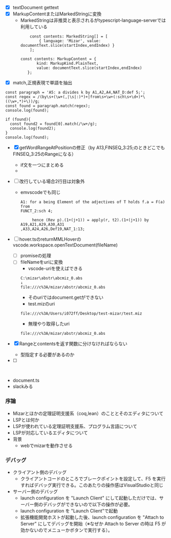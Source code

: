 - [x] textDocument gettext
- [x] MarkupContentまたはMarkedStringに変換  
  - MarkedStringは非推奨と表示されるがtypescript-language-serverでは利用している
    ```
		const contents: MarkedString[] = [
			{ language: 'Mizar', value: documentText.slice(startIndex,endIndex) }
		];
    ```
     ```
    const contents: MarkupContent = {
			kind: MarkupKind.PlainText,
			value: documentText.slice(startIndex,endIndex)
		};
    ```
- [x] match,正規表現で単語を抽出
```
const paragraph = 'A5: a divides k by A1,A2,A4,NAT_D:def 5;';
const regex = /(by\s+(\w+(,|\s|:)*)+|from\s+\w+(:sch\s+\d+)*\((\w+,*)+\))/g;
const found = paragraph.match(regex);
console.log(found);

if (found){
  const found2 = found[0].match(/\w+/g);
  console.log(found2);
}
console.log(found);
```
- [x] getWordRangeAtPositionの修正（by A13,FINSEQ_3:25;のときどこでもFINSEQ_3:25のRangeになる）
  - if文を一つにまとめる
  - 
- [ ] 改行している場合2行目は対象外
  - emvscodeでも同じ
    ```
    A1: for a being Element of the adjectives of T holds f.a = F(a) from
    FUNCT_2:sch 4;
    ```
    ```
         hence (Rev p).(1+(j+1)) = apply(r, t2).(1+(j+1)) by A19,A21,A29,A30,A31
    ,A33,A24,A26,Def19,NAT_1:13;
    ```
- [ ] hover.tsのreturnMMLHoverのvscode.workspace.openTextDocument(fileName)
  - [ ] promiseの処理
  - [ ] fileNameをuriに変換
    - vscode-uriを使えばできる
    ```
    C:\mizar\abstr\abcmiz_0.abs
    ↓
    file:///c%3A/mizar/abstr/abcmiz_0.abs
    ```
    - そのuriではdocument.getができない
    - test.mizのuri
    ```
    file:///c%3A/Users/i072ff/Desktop/test-mizar/test.miz
    ```
    - 無理やり取得したuri
    ```
    file:///c%3A/mizar/abstr/abcmiz_0.abs
    ```
- [x] Rangeとcontentsを返す関数に分けなければならない
  
  - 型指定する必要があるのか
- [ ]   
<br>

- document.ts
- slackみる

### 序論
- Mizarとほかの定理証明支援系（coq,lean）のこととそのエディタについて
- LSPとは何か
- LSPが使われている定理証明支援系、プログラム言語について
- LSPが対応しているエディタについて
- 背景
  - webでmizarを動作させる 


### デバッグ
- クライアント側のデバッグ
  - クライアントコードのところでブレークポイントを設定して、F5 を実行すればデバッグ実行できる。このあたりの操作感はVisualStudioと同じ
- サーバー側のデバッグ
  - launch configuration を "Launch Client" にして起動しただけでは、サーバー側のデバッグができないので以下の操作が必要。
  - launch configuration を "Launch Client"で起動
  - 拡張機能開発ホストが起動した後、launch configuration を "Attach to Server" にしてデバッグを開始（※なぜか Attach to Server の時は F5 が効かないのでメニューかボタンで実行する）。
